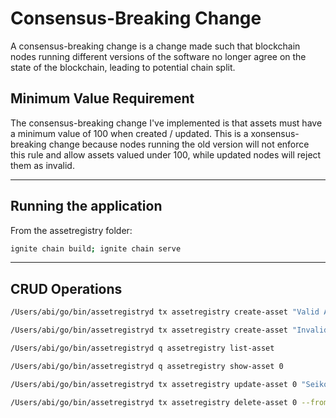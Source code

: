 # Consensus-Breaking Change
A consensus-breaking change is a change made such that blockchain nodes running different versions of the software no longer agree on the state of the blockchain, leading to potential chain split. 

## Minimum Value Requirement
The consensus-breaking change I've implemented is that assets must have a minimum value of 100 when created / updated. This is a xonsensus-breaking change because nodes running the old version will not enforce this rule and allow assets valued under 100, while updated nodes will reject them as invalid.

---
## Running the application
From the assetregistry folder:
```bash
ignite chain build; ignite chain serve
```

---
## CRUD Operations
```bash
/Users/abi/go/bin/assetregistryd tx assetregistry create-asset "Valid Asset" "Valued over 100" alice 150 --from alice --chain-id assetregistry

/Users/abi/go/bin/assetregistryd tx assetregistry create-asset "Invalid Asset" "Valued under 100" alice 75 --from alice --chain-id assetregistry

/Users/abi/go/bin/assetregistryd q assetregistry list-asset

/Users/abi/go/bin/assetregistryd q assetregistry show-asset 0

/Users/abi/go/bin/assetregistryd tx assetregistry update-asset 0 "Seiko 5" "Seiko 5 SNZG15 field watch, purchased in Singapore" alice 75 --from alice --chain-id assetregistry

/Users/abi/go/bin/assetregistryd tx assetregistry delete-asset 0 --from alice --chain-id asset
```
